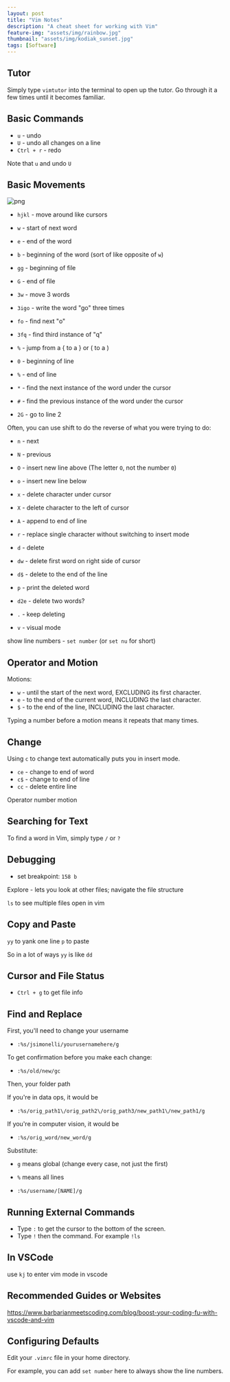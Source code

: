 ```yaml
---
layout: post
title: "Vim Notes"
description: "A cheat sheet for working with Vim"
feature-img: "assets/img/rainbow.jpg"
thumbnail: "assets/img/kodiak_sunset.jpg"
tags: [Software]
---
```


## Tutor

Simply type `vimtutor` into the terminal to open up the tutor. Go through it a few times until it becomes familiar.

## Basic Commands

* `u` - undo
* `U` - undo all changes on a line
* `Ctrl + r` - redo

Note that `u` and undo `U`

## Basic Movements

![png]({{site.baseurl}}/assets/img/vim_nav.png)

* `hjkl` - move around like cursors
* `w` - start of next word
* `e` - end of the word
* `b` - beginning of the word (sort of like opposite of `w`)
* `gg` - beginning of file
* `G` - end of file
* `3w` - move 3 words
* `3igo` - write the word "go" three times



* `fo` - find next "o"


* `3fq` - find third instance of "q"

* `%` - jump from a { to a } or ( to a )

* `0` - beginning of line
* `%` - end of line
* `*` - find the next instance of the word under the cursor
* `#` - find the previous instance of the word under the cursor

* `2G` - go to line 2

Often, you can use shift to do the reverse of what you were trying to do:

* `n` - next
* `N` - previous

* `O` - insert new line above (The letter `O`, not the number `0`)
* `o` - insert new line below


* `x` - delete character under cursor
* `X` - delete character to the left of cursor

* `A` - append to end of line

* `r` - replace single character without switching to insert mode

* `d` - delete
* `dw` - delete first word on right side of cursor
* `d$` - delete to the end of the line
* `p` - print the deleted word

* `d2e` - delete two words?
* `.` - keep deleting

* `v` - visual mode

show line numbers - `set number` (or `set nu` for short)

## Operator and Motion

Motions:
 * `w` - until the start of the next word, EXCLUDING its first character.
 *  `e` - to the end of the current word, INCLUDING the last character.
 *  `$` - to the end of the line, INCLUDING the last character.

Typing a number before a motion means it repeats that many times.

## Change

Using `c` to change text automatically puts you in insert mode.

* `ce` - change to end of word
* `c$` - change to end of line
* `cc` - delete entire line

Operator number motion

## Searching for Text

To find a word in Vim, simply type `/` or `?`

## Debugging
* set breakpoint: `158 b`

Explore - lets you look at other files; navigate the file structure



`ls` to see multiple files open in vim

## Copy and Paste
`yy` to yank one line
`p` to paste

So in a lot of ways `yy` is like `dd`

## Cursor and File Status

* `Ctrl + g` to get file info

## Find and Replace
First, you'll need to change your username
* `:%s/jsimonelli/yourusernamehere/g`

To get confirmation before you make each change:
* `:%s/old/new/gc`

Then, your folder path

If you're in data ops, it would be
* `:%s/orig_path1\/orig_path2\/orig_path3/new_path1\/new_path1/g`

If you're in computer vision, it would be
* `:%s/orig_word/new_word/g`

Substitute:
* `g` means global (change every case, not just the first)
* `%` means all lines

* `:%s/username/[NAME]/g`

## Running External Commands

* Type `:` to get the cursor to the bottom of the screen.
* Type `!` then the command. For example `!ls`

## In VSCode

use `kj` to enter vim mode in vscode

## Recommended Guides or Websites

https://www.barbarianmeetscoding.com/blog/boost-your-coding-fu-with-vscode-and-vim


## Configuring Defaults

Edit your `.vimrc` file in your home directory.

For example, you can add `set number` here to always show the line numbers.



